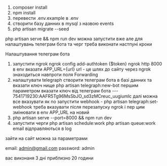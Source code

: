 1. composer install
2. npm install
3. перевести .env.example в .env
4. створити базу данних в mysql з назвою events
5. php artisan migrate --seed

php artisan serve && npm run dev
можна запустити вже але для налаштувань телеграм бота та черг треба виконати настпуні кроки 

Налаштування телеграм бота
1. запустити ngrok
   ngrok config add-authtoken {$token}
   ngrok http 8000
   в env вказати APP_URL={url} url - це шлях до сайту через ngrok знаходиться навпроти поля Forwarding 
2. налаштувати telegraph 
   створити телеграм бота в базі данних та вказати ключ нище php artisan telegraph:new-bot
   першим параметром вказати ключ від телеграм бота --- 7541719230:AAFR5Tg96MsSbJO_sd3zMCreuc_uugiumlc
   далі можна все вказувати як no
   запустити webhook - php artisan telegraph:set-webhook треба вказувати після перезапуску ngrok і пер цим змінювати в env APP_URL на новий 
3. php artisan serve --port=8000 && npm run dev 
4. запустити черги
   php artisan schedule:work
   php artisan queue:work 
   email відправляються в log

зайти на сайт можна за параметрами 

email: admin@gmail.com
password: admin

вас виконаня 3 дні приблизно 20 години
